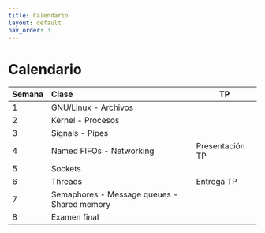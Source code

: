 ```yaml
---
title: Calendario
layout: default
nav_order: 3
---
```


# Calendario

| Semana | Clase | TP |
|:-------|:------|----|
| 1      | GNU/Linux - Archivos |    |
| 2      | Kernel - Procesos |    |
| 3      | Signals - Pipes |    |
| 4      | Named FIFOs - Networking | Presentación TP |
| 5      | Sockets |    |
| 6      | Threads | Entrega TP |
| 7      | Semaphores - Message queues - Shared memory |    |
| 8      | Examen final |    |
